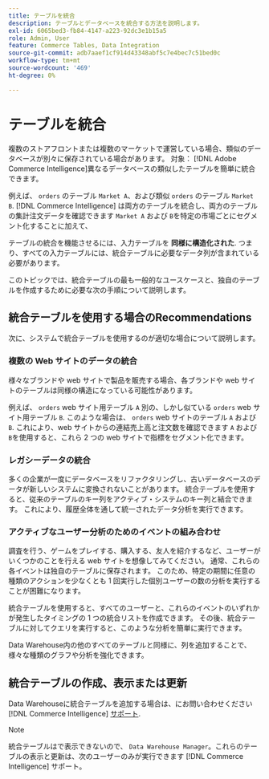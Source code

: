 ```yaml
---
title: テーブルを統合
description: テーブルとデータベースを統合する方法を説明します。
exl-id: 6065bed3-fb84-4147-a223-92dc3e1b15a5
role: Admin, User
feature: Commerce Tables, Data Integration
source-git-commit: adb7aaef1cf914d43348abf5c7e4bec7c51bed0c
workflow-type: tm+mt
source-wordcount: '469'
ht-degree: 0%

---
```


# テーブルを統合

複数のストアフロントまたは複数のマーケットで運営している場合、類似のデータベースが別々に保存されている場合があります。 対象： [!DNL Adobe Commerce Intelligence]異なるデータベースの類似したテーブルを簡単に統合できます。

例えば、 `orders` のテーブル `Market A`、および類似 `orders` のテーブル `Market B`. [!DNL Commerce Intelligence] は両方のテーブルを統合し、両方のテーブルの集計注文データを確認できます `Market A` および `B`を特定の市場ごとにセグメント化することに加えて、

テーブルの統合を機能させるには、入力テーブルを **同様に構造化された**. つまり、すべての入力テーブルには、統合テーブルに必要なデータ列が含まれている必要があります。

このトピックでは、統合テーブルの最も一般的なユースケースと、独自のテーブルを作成するために必要な次の手順について説明します。

## 統合テーブルを使用する場合のRecommendations

次に、システムで統合テーブルを使用するのが適切な場合について説明します。

### 複数の Web サイトのデータの統合

様々なブランドや web サイトで製品を販売する場合、各ブランドや web サイトのテーブルは同様の構造になっている可能性があります。

例えば、 `orders` web サイト用テーブル `A` 別の、しかし似ている `orders` web サイト用テーブル `B`. このような場合は、 `orders` web サイトのテーブル `A` および `B`. これにより、web サイトからの連結売上高と注文数を確認できます `A` および `B`を使用すると、これら 2 つの web サイトで指標をセグメント化できます。

### レガシーデータの統合

多くの企業が一度にデータベースをリファクタリングし、古いデータベースのデータが新しいシステムに変換されないことがあります。 統合テーブルを使用すると、従来のテーブルのキー列をアクティブ・システムのキー列と結合できます。 これにより、履歴全体を通して統一されたデータ分析を実行できます。

### アクティブなユーザー分析のためのイベントの組み合わせ

調査を行う、ゲームをプレイする、購入する、友人を紹介するなど、ユーザーがいくつかのことを行える web サイトを想像してみてください。 通常、これらの各イベントは独自のテーブルに保存されます。 このため、特定の期間に任意の種類のアクションを少なくとも 1 回実行した個別ユーザーの数の分析を実行することが困難になります。

統合テーブルを使用すると、すべてのユーザーと、これらのイベントのいずれかが発生したタイミングの 1 つの統合リストを作成できます。 その後、統合テーブルに対してクエリを実行すると、このような分析を簡単に実行できます。

Data Warehouse内の他のすべてのテーブルと同様に、列を追加することで、様々な種類のグラフや分析を強化できます。

## 統合テーブルの作成、表示または更新

Data Warehouseに統合テーブルを追加する場合は、にお問い合わせください [!DNL Commerce Intelligence] [サポート](../guide-overview.md#Submitting-a-Support-Ticket).

>[!NOTE]
>
>統合テーブルはで表示できないので、 `Data Warehouse Manager`。これらのテーブルの表示と更新は、次のユーザーのみが実行できます [!DNL Commerce Intelligence] サポート。
